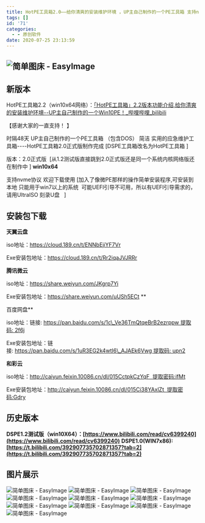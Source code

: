 ```yaml
---
title: HotPE工具箱2.0——给你清爽的安装维护环境 ，UP主自己制作的一个PE工具箱 支持nvme
tags: []
id: '71'
categories:
  - - 原创软件
date: 2020-07-25 23:13:59
---
```


## ![简单图床 - EasyImage](https://i.hotpe.top/i/2022/05/01/12713h9-0.webp)

## 新版本

HotPE工具箱2.2（win10x64网络）：[「HotPE工具箱」2.2版本功能介绍,给你清爽的安装维护环境--UP主自己制作的一个Win10PE！\_哔哩哔哩\_bilibili](https://www.bilibili.com/video/BV1pB4y1g7cH) 

【感谢大家的一直支持！ 】 

时隔48天 UP主自己制作的一个PE工具箱 （包含DOS） 简洁 实用的应急维护工具箱----HotPE工具箱2.0正式版制作完成 \[DSPE工具箱改名为HotPE工具箱 \] 

版本：2.0正式版  \[从1.2测试版直接跳到2.0正式版还是同一个系统内核网络版还在制作中 \] **win10x64**

支持nvme协议 欢迎下载使用 \[加入了像微PE那样的操作简单安装程序,可安装到本地 只能用于win7以上的系统  可能UEFI引导不可用，所以有UEFI引导需求的，请用UltraISO 刻录U盘   \]

## **安装包下载**

**天翼云盘**

 iso地址：https://cloud.189.cn/t/ENNbEjiYF7Vr 

Exe安装包地址：https://cloud.189.cn/t/Rr2iqaJVJRRr 

**腾讯微云**

 iso地址：https://share.weiyun.com/JKgrp7Yi 

Exe安装包地址：https://share.weiyun.com/uUSh5ECt **

百度网盘**

 iso地址：链接: https://pan.baidu.com/s/1c\_Ve36TmQtqeBrB2ezrppw 提取码: 2f6j 

Exe安装包地址：链接: https://pan.baidu.com/s/1uR3EG2k4wtI6\_AJAEk6Vwg 提取码: upn2 

**和彩云**

 iso地址：http://caiyun.feixin.10086.cn/dl/015CctpkCzYqF  提取密码:ifMt 

Exe安装包地址：http://caiyun.feixin.10086.cn/dl/015Ci38YAxlZt  提取密码:Gdry 

## **历史版本**

**DSPE1.2测试版（win10X64）：[https://www.bilibili.com/read/cv6399240](https://www.bilibili.com/read/cv6399240)** **DSPE1.0(WIN7x86):[https://t.bilibili.com/392907735702871357?tab=2](https://t.bilibili.com/392907735702871357?tab=2)**

## **图片展示**

![简单图床 - EasyImage](https://i.hotpe.top/i/2022/05/01/1272oj6-0.webp) ![简单图床 - EasyImage](https://i.hotpe.top/i/2022/05/01/127bm8t-0.webp) ![简单图床 - EasyImage](https://i.hotpe.top/i/2022/05/01/127bw9v-0.webp) ![简单图床 - EasyImage](https://i.hotpe.top/i/2022/05/01/127cdcx-0.webp) ![简单图床 - EasyImage](https://i.hotpe.top/i/2022/05/01/127dsyd-0.webp) ![简单图床 - EasyImage](https://i.hotpe.top/i/2022/05/01/127e8c1-0.webp) ![简单图床 - EasyImage](https://i.hotpe.top/i/2022/05/01/127elu2-0.webp) ![简单图床 - EasyImage](https://i.hotpe.top/i/2022/05/01/127f2ay-0.webp) ![简单图床 - EasyImage](https://i.hotpe.top/i/2022/05/01/127fhng-0.webp) ![简单图床 - EasyImage](https://i.hotpe.top/i/2022/05/01/127fwm9-0.webp)